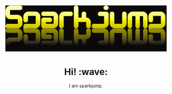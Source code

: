 # [![Title image](https://github.com/sparkjump/sparkjump/blob/main/title.png?raw=true)]()
<h1 align='center'> Hi! :wave:</h1>
<p align='center'> I am sparkjump.</p>
